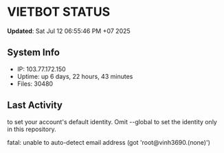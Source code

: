 # VIETBOT STATUS
**Updated**: Sat Jul 12 06:55:46 PM +07 2025

## System Info
- IP: 103.77.172.150
- Uptime: up 6 days, 22 hours, 43 minutes
- Files: 30480

## Last Activity

to set your account's default identity.
Omit --global to set the identity only in this repository.

fatal: unable to auto-detect email address (got 'root@vinh3690.(none)')
